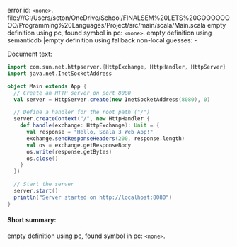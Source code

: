 error id: `<none>`.
file:///C:/Users/seton/OneDrive/School/FINALSEM%20LETS%20GOOOOOOOO/Programming%20Languages/Project/src/main/scala/Main.scala
empty definition using pc, found symbol in pc: `<none>`.
empty definition using semanticdb
|empty definition using fallback
non-local guesses:
	 -

Document text:

```scala
import com.sun.net.httpserver.{HttpExchange, HttpHandler, HttpServer}
import java.net.InetSocketAddress

object Main extends App {
  // Create an HTTP server on port 8080
  val server = HttpServer.create(new InetSocketAddress(8080), 0)

  // Define a handler for the root path ("/")
  server.createContext("/", new HttpHandler {
    def handle(exchange: HttpExchange): Unit = {
      val response = "Hello, Scala 3 Web App!"
      exchange.sendResponseHeaders(200, response.length)
      val os = exchange.getResponseBody
      os.write(response.getBytes)
      os.close()
    }
  })

  // Start the server
  server.start()
  println("Server started on http://localhost:8080")
}
```

#### Short summary: 

empty definition using pc, found symbol in pc: `<none>`.